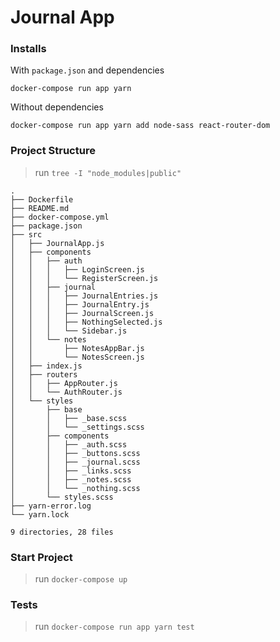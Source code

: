 # Journal App

### Installs

With `package.json` and dependencies
```shell
docker-compose run app yarn
```

Without dependencies
```shell
docker-compose run app yarn add node-sass react-router-dom
```

### Project Structure

> run `tree -I "node_modules|public"`
```shell
.
├── Dockerfile
├── README.md
├── docker-compose.yml
├── package.json
├── src
│   ├── JournalApp.js
│   ├── components
│   │   ├── auth
│   │   │   ├── LoginScreen.js
│   │   │   └── RegisterScreen.js
│   │   ├── journal
│   │   │   ├── JournalEntries.js
│   │   │   ├── JournalEntry.js
│   │   │   ├── JournalScreen.js
│   │   │   ├── NothingSelected.js
│   │   │   └── Sidebar.js
│   │   └── notes
│   │       ├── NotesAppBar.js
│   │       └── NotesScreen.js
│   ├── index.js
│   ├── routers
│   │   ├── AppRouter.js
│   │   └── AuthRouter.js
│   └── styles
│       ├── base
│       │   ├── _base.scss
│       │   └── _settings.scss
│       ├── components
│       │   ├── _auth.scss
│       │   ├── _buttons.scss
│       │   ├── _journal.scss
│       │   ├── _links.scss
│       │   ├── _notes.scss
│       │   └── _nothing.scss
│       └── styles.scss
├── yarn-error.log
└── yarn.lock

9 directories, 28 files
```

### Start Project

> run `docker-compose up`

### Tests

> run `docker-compose run app yarn test`


